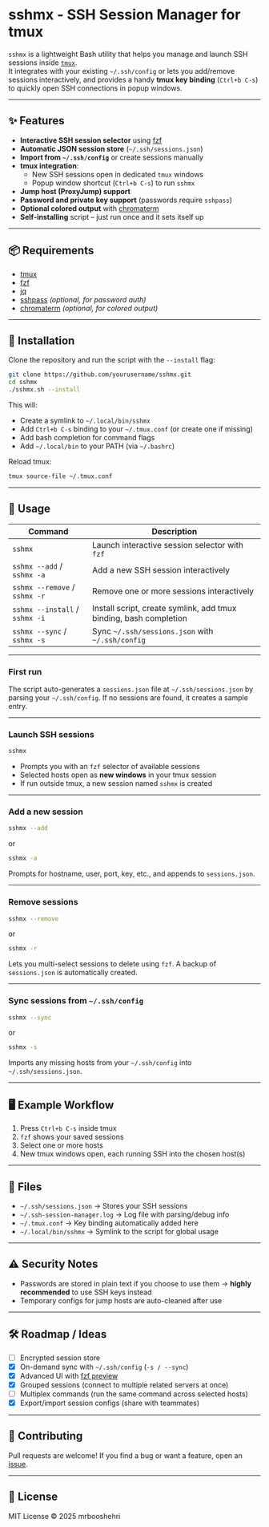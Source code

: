 # sshmx - SSH Session Manager for tmux

`sshmx` is a lightweight Bash utility that helps you manage and launch SSH sessions inside [`tmux`](https://github.com/tmux/tmux).  
It integrates with your existing `~/.ssh/config` or lets you add/remove sessions interactively, and provides a handy **tmux key binding** (`Ctrl+b C-s`) to quickly open SSH connections in popup windows.

---

## ✨ Features
- **Interactive SSH session selector** using [fzf](https://github.com/junegunn/fzf)
- **Automatic JSON session store** (`~/.ssh/sessions.json`)
- **Import from `~/.ssh/config`** or create sessions manually
- **tmux integration**:
  - New SSH sessions open in dedicated `tmux` windows
  - Popup window shortcut (`Ctrl+b C-s`) to run `sshmx`
- **Jump host (ProxyJump) support**
- **Password and private key support** (passwords require `sshpass`)
- **Optional colored output** with [chromaterm](https://github.com/hSaria/Chromaterm)
- **Self-installing** script – just run once and it sets itself up

---

## 📦 Requirements
- [tmux](https://github.com/tmux/tmux)
- [fzf](https://github.com/junegunn/fzf)
- [jq](https://github.com/stedolan/jq)
- [sshpass](https://linux.die.net/man/1/sshpass) *(optional, for password auth)*
- [chromaterm](https://github.com/hSaria/Chromaterm) *(optional, for colored output)*

---

## 🚀 Installation
Clone the repository and run the script with the `--install` flag:

```bash
git clone https://github.com/yourusername/sshmx.git
cd sshmx
./sshmx.sh --install
````

This will:

* Create a symlink to `~/.local/bin/sshmx`
* Add `Ctrl+b C-s` binding to your `~/.tmux.conf` (or create one if missing)
* Add bash completion for command flags
* Add `~/.local/bin` to your PATH (via `~/.bashrc`)

Reload tmux:

```bash
tmux source-file ~/.tmux.conf
```

---

## 🔑 Usage

| Command                        | Description                                                       |
| ------------------------------ | ----------------------------------------------------------------- |
| `sshmx`                        | Launch interactive session selector with `fzf`                    |
| `sshmx --add` / `sshmx -a`     | Add a new SSH session interactively                               |
| `sshmx --remove` / `sshmx -r`  | Remove one or more sessions interactively                         |
| `sshmx --install` / `sshmx -i` | Install script, create symlink, add tmux binding, bash completion |
| `sshmx --sync` / `sshmx -s`    | Sync `~/.ssh/sessions.json` with `~/.ssh/config`                  |

---

### First run

The script auto-generates a `sessions.json` file at `~/.ssh/sessions.json` by parsing your `~/.ssh/config`.
If no sessions are found, it creates a sample entry.

---

### Launch SSH sessions

```bash
sshmx
```

* Prompts you with an `fzf` selector of available sessions
* Selected hosts open as **new windows** in your tmux session
* If run outside tmux, a new session named `sshmx` is created

---

### Add a new session

```bash
sshmx --add
```

or

```bash
sshmx -a
```

Prompts for hostname, user, port, key, etc., and appends to `sessions.json`.

---

### Remove sessions

```bash
sshmx --remove
```

or

```bash
sshmx -r
```

Lets you multi-select sessions to delete using `fzf`.
A backup of `sessions.json` is automatically created.

---

### Sync sessions from `~/.ssh/config`

```bash
sshmx --sync
```

or

```bash
sshmx -s
```

Imports any missing hosts from your `~/.ssh/config` into `~/.ssh/sessions.json`.

---

## 🖥️ Example Workflow

1. Press `Ctrl+b C-s` inside tmux
2. `fzf` shows your saved sessions
3. Select one or more hosts
4. New tmux windows open, each running SSH into the chosen host(s)

---

## 📂 Files

* `~/.ssh/sessions.json` → Stores your SSH sessions
* `~/.ssh-session-manager.log` → Log file with parsing/debug info
* `~/.tmux.conf` → Key binding automatically added here
* `~/.local/bin/sshmx` → Symlink to the script for global usage

---

## ⚠️ Security Notes

* Passwords are stored in plain text if you choose to use them
  → **highly recommended** to use SSH keys instead
* Temporary configs for jump hosts are auto-cleaned after use

---

## 🛠️ Roadmap / Ideas

* [ ] Encrypted session store
* [x] On-demand sync with `~/.ssh/config` (`-s / --sync`)
* [x] Advanced UI with [fzf preview](https://github.com/junegunn/fzf#preview-window)
* [x] Grouped sessions (connect to multiple related servers at once)
* [ ] Multiplex commands (run the same command across selected hosts)
* [x] Export/import session configs (share with teammates)

---

## 🤝 Contributing

Pull requests are welcome!
If you find a bug or want a feature, open an [issue](../../issues).

---

## 📜 License

MIT License © 2025 mrbooshehri